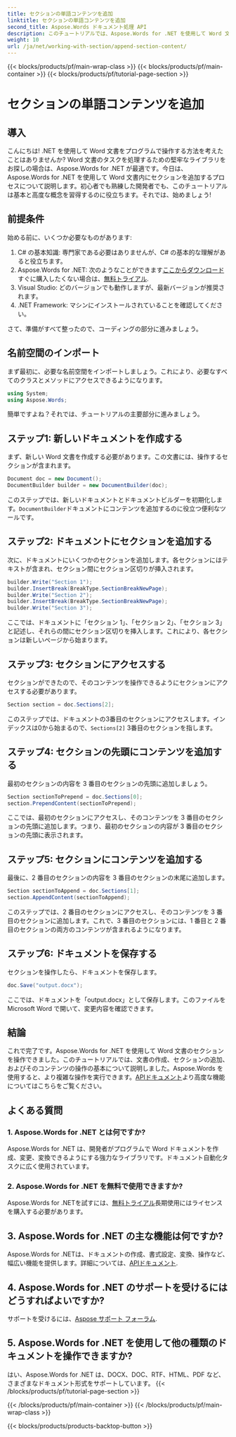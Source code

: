 ```yaml
---
title: セクションの単語コンテンツを追加
linktitle: セクションの単語コンテンツを追加
second_title: Aspose.Words ドキュメント処理 API
description: このチュートリアルでは、Aspose.Words for .NET を使用して Word 文書の特定のセクションに Word コンテンツを追加する方法を学習します。
weight: 10
url: /ja/net/working-with-section/append-section-content/
---
```


{{< blocks/products/pf/main-wrap-class >}}
{{< blocks/products/pf/main-container >}}
{{< blocks/products/pf/tutorial-page-section >}}

# セクションの単語コンテンツを追加

## 導入

こんにちは! .NET を使用して Word 文書をプログラムで操作する方法を考えたことはありませんか? Word 文書のタスクを処理するための堅牢なライブラリをお探しの場合は、Aspose.Words for .NET が最適です。今日は、Aspose.Words for .NET を使用して Word 文書内にセクションを追加するプロセスについて説明します。初心者でも熟練した開発者でも、このチュートリアルは基本と高度な概念を習得するのに役立ちます。それでは、始めましょう!

## 前提条件

始める前に、いくつか必要なものがあります:

1. C# の基本知識: 専門家である必要はありませんが、C# の基本的な理解があると役立ちます。
2.  Aspose.Words for .NET: 次のようなことができます[ここからダウンロード](https://releases.aspose.com/words/net/)すぐに購入したくない場合は、[無料トライアル](https://releases.aspose.com/).
3. Visual Studio: どのバージョンでも動作しますが、最新バージョンが推奨されます。
4. .NET Framework: マシンにインストールされていることを確認してください。

さて、準備がすべて整ったので、コーディングの部分に進みましょう。

## 名前空間のインポート

まず最初に、必要な名前空間をインポートしましょう。これにより、必要なすべてのクラスとメソッドにアクセスできるようになります。

```csharp
using System;
using Aspose.Words;
```

簡単ですよね？それでは、チュートリアルの主要部分に進みましょう。

## ステップ1: 新しいドキュメントを作成する

まず、新しい Word 文書を作成する必要があります。この文書には、操作するセクションが含まれます。

```csharp
Document doc = new Document();
DocumentBuilder builder = new DocumentBuilder(doc);
```

このステップでは、新しいドキュメントとドキュメントビルダーを初期化します。`DocumentBuilder`ドキュメントにコンテンツを追加するのに役立つ便利なツールです。

## ステップ2: ドキュメントにセクションを追加する

次に、ドキュメントにいくつかのセクションを追加します。各セクションにはテキストが含まれ、セクション間にセクション区切りが挿入されます。

```csharp
builder.Write("Section 1");
builder.InsertBreak(BreakType.SectionBreakNewPage);
builder.Write("Section 2");
builder.InsertBreak(BreakType.SectionBreakNewPage);
builder.Write("Section 3");
```

ここでは、ドキュメントに「セクション 1」、「セクション 2」、「セクション 3」と記述し、それらの間にセクション区切りを挿入します。これにより、各セクションは新しいページから始まります。

## ステップ3: セクションにアクセスする

セクションができたので、そのコンテンツを操作できるようにセクションにアクセスする必要があります。

```csharp
Section section = doc.Sections[2];
```

このステップでは、ドキュメントの3番目のセクションにアクセスします。インデックスは0から始まるので、`Sections[2]` 3番目のセクションを指します。

## ステップ4: セクションの先頭にコンテンツを追加する

最初のセクションの内容を 3 番目のセクションの先頭に追加しましょう。

```csharp
Section sectionToPrepend = doc.Sections[0];
section.PrependContent(sectionToPrepend);
```

ここでは、最初のセクションにアクセスし、そのコンテンツを 3 番目のセクションの先頭に追加します。つまり、最初のセクションの内容が 3 番目のセクションの先頭に表示されます。

## ステップ5: セクションにコンテンツを追加する

最後に、2 番目のセクションの内容を 3 番目のセクションの末尾に追加します。

```csharp
Section sectionToAppend = doc.Sections[1];
section.AppendContent(sectionToAppend);
```

このステップでは、2 番目のセクションにアクセスし、そのコンテンツを 3 番目のセクションに追加します。これで、3 番目のセクションには、1 番目と 2 番目のセクションの両方のコンテンツが含まれるようになります。

## ステップ6: ドキュメントを保存する

セクションを操作したら、ドキュメントを保存します。

```csharp
doc.Save("output.docx");
```

ここでは、ドキュメントを「output.docx」として保存します。このファイルを Microsoft Word で開いて、変更内容を確認できます。

## 結論

これで完了です。Aspose.Words for .NET を使用して Word 文書のセクションを操作できました。このチュートリアルでは、文書の作成、セクションの追加、およびそのコンテンツの操作の基本について説明しました。Aspose.Words を使用すると、より複雑な操作を実行できます。[APIドキュメント](https://reference.aspose.com/words/net/)より高度な機能についてはこちらをご覧ください。

## よくある質問

### 1. Aspose.Words for .NET とは何ですか?

Aspose.Words for .NET は、開発者がプログラムで Word ドキュメントを作成、変更、変換できるようにする強力なライブラリです。ドキュメント自動化タスクに広く使用されています。

### 2. Aspose.Words for .NET を無料で使用できますか?

 Aspose.Words for .NETを試すには、[無料トライアル](https://releases.aspose.com/)長期使用にはライセンスを購入する必要があります。

## 3. Aspose.Words for .NET の主な機能は何ですか?

 Aspose.Words for .NETは、ドキュメントの作成、書式設定、変換、操作など、幅広い機能を提供します。詳細については、[APIドキュメント](https://reference.aspose.com/words/net/).

## 4. Aspose.Words for .NET のサポートを受けるにはどうすればよいですか?

サポートを受けるには、[Aspose サポート フォーラム](https://forum.aspose.com/c/words/8).

## 5. Aspose.Words for .NET を使用して他の種類のドキュメントを操作できますか?

はい、Aspose.Words for .NET は、DOCX、DOC、RTF、HTML、PDF など、さまざまなドキュメント形式をサポートしています。
{{< /blocks/products/pf/tutorial-page-section >}}

{{< /blocks/products/pf/main-container >}}
{{< /blocks/products/pf/main-wrap-class >}}

{{< blocks/products/products-backtop-button >}}
